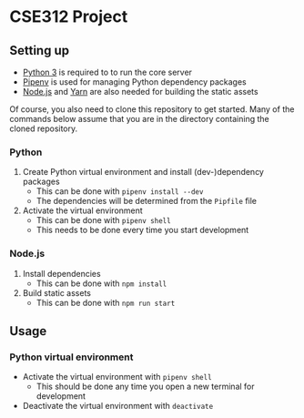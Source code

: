 # CSE312 Project

## Setting up

- [Python 3](https://www.python.org/getit/) is required to to run the core server
- [Pipenv](https://pipenv.readthedocs.io/en/latest/install/) is used for managing Python dependency packages
- [Node.js](https://nodejs.org/en/download/) and [Yarn](https://yarnpkg.com/en/docs/install) are also needed for building the static assets

Of course, you also need to clone this repository to get started.
Many of the commands below assume that you are in the directory containing the cloned repository.

### Python

1. Create Python virtual environment and install (dev-)dependency packages
   - This can be done with `pipenv install --dev`
   - The dependencies will be determined from the `Pipfile` file
2. Activate the virtual environment
   - This can be done with `pipenv shell`
   - This needs to be done every time you start development

### Node.js

1. Install dependencies
   - This can be done with `npm install`
2. Build static assets
   - This can be done with `npm run start`


## Usage

### Python virtual environment

- Activate the virtual environment with `pipenv shell`
  - This should be done any time you open a new terminal for development
- Deactivate the virtual environment with `deactivate`